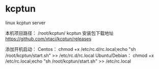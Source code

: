 # kcptun
linux kcptun server

本机项目路径： /root/kcptun/
kcptun 安装包下载地址 https://github.com/xtaci/kcptun/releases

添加开机启动：
Centos：
chmod +x /etc/rc.d/rc.local;echo "sh /root/kcptun/start.sh" >> /etc/rc.d/rc.local
Ubuntu/Debian：
chmod +x /etc/rc.local;echo "sh /root/kcptun/start.sh" >> /etc/rc.local
